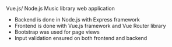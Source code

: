 Vue.js/ Node.js Music library web application 

- Backend is done in Node.js with Express framework
- Frontend is done with Vue.js framework and Vue Router library
- Bootstrap was used for page views
- Input validation ensured on both frontend and backend
